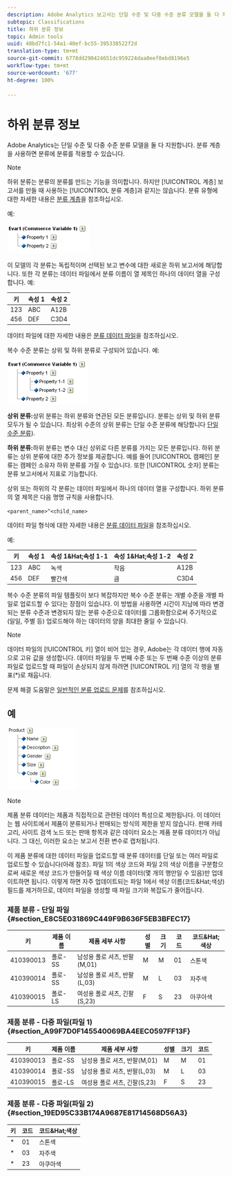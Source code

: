 ```yaml
---
description: Adobe Analytics 보고서는 단일 수준 및 다중 수준 분류 모델을 둘 다 지원합니다. 분류 계층을 사용하면 분류에 분류를 적용할 수 있습니다.
subtopic: Classifications
title: 하위 분류 정보
topic: Admin tools
uuid: 48bd7fc1-54a1-40ef-bc55-395338522f2d
translation-type: tm+mt
source-git-commit: 6778dd290424651dc959224daa0eef8ebd8196e5
workflow-type: tm+mt
source-wordcount: '677'
ht-degree: 100%

---
```



# 하위 분류 정보

Adobe Analytics는 단일 수준 및 다중 수준 분류 모델을 둘 다 지원합니다. 분류 계층을 사용하면 분류에 분류를 적용할 수 있습니다.

>[!NOTE]
>
>하위 분류는 분류의 분류를 만드는 기능을 의미합니다. 하지만 [!UICONTROL 계층] 보고서를 만들 때 사용하는 [!UICONTROL 분류 계층]과 같지는 않습니다. 분류 유형에 대한 자세한 내용은 [분류 계층](classification-hierarchies.md)을 참조하십시오.

예:

![](assets/single-level-popup-C.png)

이 모델의 각 분류는 독립적이며 선택된 보고 변수에 대한 새로운 하위 보고서에 해당합니다. 또한 각 분류는 데이터 파일에서 분류 이름이 열 제목인 하나의 데이터 열을 구성합니다. 예:

| 키 | 속성 1 | 속성 2 |
|---|---|---|
| 123 | ABC | A12B |
| 456 | DEF | C3D4 |

 데이터 파일에 대한 자세한 내용은 [분류 데이터 파일](/help/components/classifications/c-classifications-importer/c-saint-data-files.md)을 참조하십시오.

복수 수준 분류는 상위 및 하위 분류로 구성되어 있습니다. 예:

![](assets/Multi-Level-Class-popup.png)

**상위 분류:**&#x200B;상위 분류는 하위 분류와 연관된 모든 분류입니다. 분류는 상위 및 하위 분류 모두가 될 수 있습니다. 최상위 수준의 상위 분류는 단일 수준 분류에 해당합니다 [단일 수준 분류](/help/components/classifications/c-sub-classifications.md)).

**하위 분류:**&#x200B;하위 분류는 변수 대신 상위로 다른 분류를 가지는 모든 분류입니다. 하위 분류는 상위 분류에 대한 추가 정보를 제공합니다. 예를 들어 [!UICONTROL 캠페인] 분류는 캠페인 소유자 하위 분류를 가질 수 있습니다. 또한 [!UICONTROL 숫자] 분류는 분류 보고서에서 지표로 기능합니다.

상위 또는 하위의 각 분류는 데이터 파일에서 하나의 데이터 열을 구성합니다. 하위 분류의 열 제목은 다음 명명 규칙을 사용합니다.

`<parent_name>^<child_name>`

데이터 파일 형식에 대한 자세한 내용은 [분류 데이터 파일](/help/components/classifications/c-classifications-importer/c-saint-data-files.md)을 참조하십시오.

예:

| 키 | 속성 1 | 속성 1&amp;Hat;속성 1-1 | 속성 1&amp;Hat;속성 1-2 | 속성 2 |
|---|---|---|---|---|
| 123 | ABC | 녹색 | 작음 | A12B |
| 456 | DEF | 빨간색 | 큼 | C3D4 |

복수 수준 분류의 파일 템플릿이 보다 복잡하지만 복수 수준 분류는 개별 수준을 개별 파일로 업로드할 수 있다는 장점이 있습니다. 이 방법을 사용하면 시간이 지남에 따라 변경되는 분류 수준과 변경되지 않는 분류 수준으로 데이터를 그룹화함으로써 주기적으로(일일, 주별 등) 업로드해야 하는 데이터의 양을 최대한 줄일 수 있습니다.

>[!NOTE]
>
>데이터 파일의 [!UICONTROL 키] 열이 비어 있는 경우, Adobe는 각 데이터 행에 자동으로 고유 값을 생성합니다.  데이터 파일을 두 번째 수준 또는 두 번째 수준 이상의 분류 파일로 업로드할 때 파일이 손상되지 않게 하려면 [!UICONTROL 키] 열의 각 행을 별표(*)로 채웁니다.

문제 해결 도움말은 [일반적인 분류 업로드 문제](https://helpx.adobe.com/kr/analytics/kb/common-saint-upload-issues.html)를 참조하십시오.

## 예

![](assets/sample-product-classifications.png)

>[!NOTE]
제품 분류 데이터는 제품과 직접적으로 관련된 데이터 특성으로 제한됩니다. 이 데이터는 웹 사이트에서 제품이 분류되거나 판매되는 방식의 제한을 받지 않습니다. 판매 카테고리, 사이트 검색 노드 또는 판매 항목과 같은 데이터 요소는 제품 분류 데이터가 아닙니다. 그 대신, 이러한 요소는 보고서 전환 변수로 캡처됩니다.

이 제품 분류에 대한 데이터 파일을 업로드할 때 분류 데이터를 단일 또는 여러 파일로 업로드할 수 있습니다(아래 참조). 파일 1의 색상 코드와 파일 2의 색상 이름을 구분함으로써 새로운 색상 코드가 만들어질 때 색상 이름 데이터(몇 개의 행만일 수 있음)만 업데이트하면 됩니다. 이렇게 하면 자주 업데이트되는 파일 1에서 색상 이름(코드&amp;Hat;색상) 필드를 제거하므로, 데이터 파일을 생성할 때 파일 크기와 복잡도가 줄어듭니다.

### 제품 분류 - 단일 파일 {#section_E8C5E031869C449F9B636F5EB3BFEC17}

| 키 | 제품 이름 | 제품 세부 사항 | 성별 | 크기 | 코드 | 코드&amp;Hat;색상 |
|---|---|---|---|---|---|---|
| 410390013 | 폴로-SS | 남성용 폴로 셔츠, 반팔(M,01) | M | M | 01 | 스톤색 |
| 410390014 | 폴로-SS | 남성용 폴로 셔츠, 반팔(L,03) | M | L | 03 | 자주색 |
| 410390015 | 폴로-LS | 여성용 폴로 셔츠, 긴팔(S,23) | F | S | 23 | 아쿠아색 |

### 제품 분류 - 다중 파일(파일 1) {#section_A99F7D0F145540069BA4EEC0597FF13F}

| 키 | 제품 이름 | 제품 세부 사항 | 성별 | 크기 | 코드 |
|---|---|---|---|---|---|
| 410390013 | 폴로-SS | 남성용 폴로 셔츠, 반팔(M,01) | M | M | 01 |
| 410390014 | 폴로-SS | 남성용 폴로 셔츠, 반팔(L,03) | M | L | 03 |
| 410390015 | 폴로-LS | 여성용 폴로 셔츠, 긴팔(S,23) | F | S | 23 |

### 제품 분류 - 다중 파일(파일 2) {#section_19ED95C33B174A9687E81714568D56A3}

| 키 | 코드 | 코드&amp;Hat;색상 |
|---|---|---|
| * | 01 | 스톤색 |
| * | 03 | 자주색 |
| * | 23 | 아쿠아색 |
